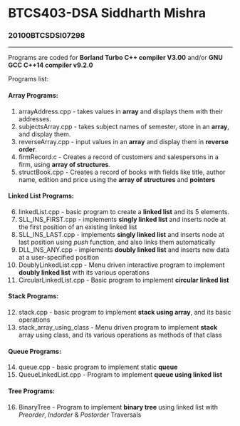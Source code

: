 # BTCS403-DSA Siddharth Mishra
<h3>20100BTCSDSI07298 </h3> <hr>

Programs are coded for **Borland Turbo C++ compiler V3.00** and/or **GNU GCC C++14 compiler v9.2.0**

Programs list: 

<h4>Array Programs:</h4> 

1. arrayAddress.cpp - takes values in **array** and displays them with their addresses.
2. subjectsArray.cpp - takes subject names of semester, store in an **array**, and display them.
3. reverseArray.cpp - input values in an **array** and display them in **reverse order**.
4. firmRecord.c - Creates a record of customers and salespersons in a firm, using **array of structures**.
5. structBook.cpp - Creates a record of books with fields like title, author name, edition and price using the **array of structures** and **pointers**

<h4>Linked List Programs: </h4>

6. linkedList.cpp - basic program to create a **linked list** and its 5 elements.
7. SLL_INS_FIRST.cpp - implements **singly linked list** and inserts node at the first position of an existing linked list
8. SLL_INS_LAST.cpp - implements **singly linked list** and inserts node at last position using _push_ function, and also links them automatically
9. DLL_INS_ANY.cpp - implements **doubly linked list** and inserts new data at a user-specified position
10. DoublyLinkedList.cpp - Menu driven interactive program to implement **doubly linked list** with its various operations
11. CircularLinkedList.cpp - Basic program to implement **circular linked list**

<h4>Stack Programs: </h4>

12. stack.cpp - basic program to implement **stack using array**, and its basic operations
13. stack_array_using_class - Menu driven program to implement **stack** array using class, and its various operations as methods of that class

<h4>Queue Programs:</h4>

14. queue.cpp - basic program to implement static **queue**
15. QueueLinkedList.cpp - Program to implement **queue using linked list**

<h4>Tree Programs:</h4>

16. BinaryTree - Program to implement **binary tree** using linked list with _Preorder_, _Indorder_ & _Postorder_ Traversals

